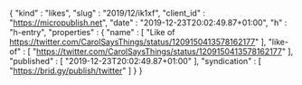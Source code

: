 {
  "kind" : "likes",
  "slug" : "2019/12/ik1xf",
  "client_id" : "https://micropublish.net",
  "date" : "2019-12-23T20:02:49.87+01:00",
  "h" : "h-entry",
  "properties" : {
    "name" : [ "Like of https://twitter.com/CarolSaysThings/status/1209150413578162177" ],
    "like-of" : [ "https://twitter.com/CarolSaysThings/status/1209150413578162177" ],
    "published" : [ "2019-12-23T20:02:49.87+01:00" ],
    "syndication" : [ "https://brid.gy/publish/twitter" ]
  }
}
